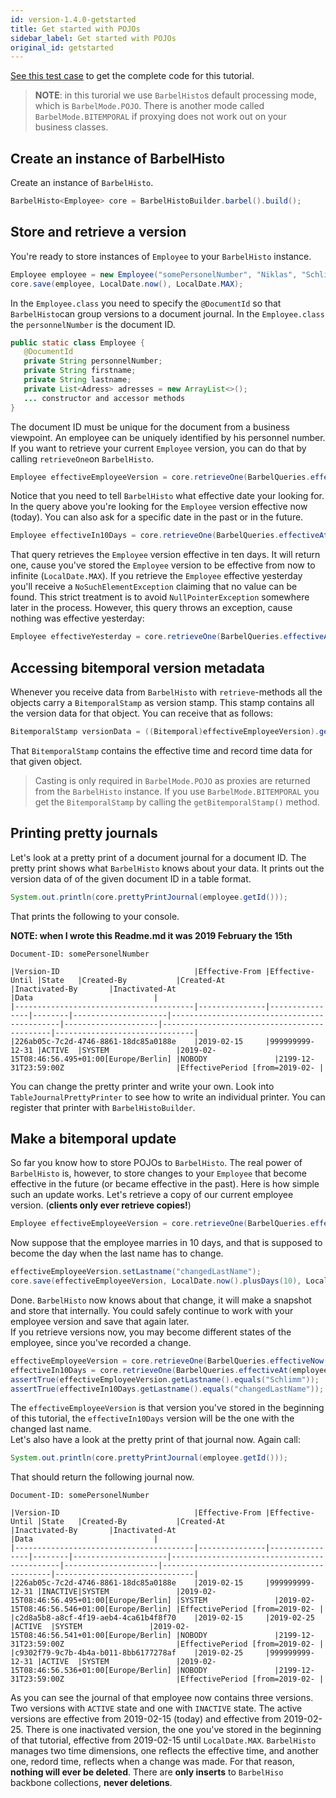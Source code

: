```yaml
---
id: version-1.4.0-getstarted
title: Get started with POJOs
sidebar_label: Get started with POJOs
original_id: getstarted
---
```


[See this test case](https://github.com/projectbarbel/barbelhisto-core/blob/master/src/test/java/org/projectbarbel/histo/BarbelHistoCore_StdPojoUsage_Test.java) to get the complete code for this tutorial.
> **NOTE**: in this turorial we use `BarbelHisto`s default processing mode, which is `BarbelMode.POJO`. There is another mode called `BarbelMode.BITEMPORAL` if proxying does not work out on your business classes. 
## Create an instance of BarbelHisto
Create an instance of `BarbelHisto`.
```java
BarbelHisto<Employee> core = BarbelHistoBuilder.barbel().build();
```

## Store and retrieve a version
You're ready to store instances of `Employee` to your `BarbelHisto` instance.
```java
Employee employee = new Employee("somePersonelNumber", "Niklas", "Schlimm");
core.save(employee, LocalDate.now(), LocalDate.MAX);
```
In the `Employee.class` you need to specify the `@DocumentId` so that `BarbelHisto`can group versions to a document journal. In the `Employee.class` the `personnelNumber` is the document ID. 
```java
public static class Employee {
   @DocumentId
   private String personnelNumber; 
   private String firstname; 
   private String lastname;
   private List<Adress> adresses = new ArrayList<>();
   ... constructor and accessor methods
}
```
The document ID must be unique for the document from a business viewpoint. An employee can be uniquely identified by his personnel number. <br>
If you want to retrieve your current `Employee` version, you can do that by calling `retrieveOne`on `BarbelHisto`.
```java
Employee effectiveEmployeeVersion = core.retrieveOne(BarbelQueries.effectiveNow(employee.getId()));
```
Notice that you need to tell `BarbelHisto` what effective date your looking for. In the query above you're looking for the `Employee` version effective now (today). You can also ask for a specific date in the past or in the future.
```java
Employee effectiveIn10Days = core.retrieveOne(BarbelQueries.effectiveAt(employee.personnelNumber, LocalDate.now().plusDays(10)));
```
That query retrieves the `Employee` version effective in ten days. It will return one, cause you've stored the `Employee` version to be effective from now to infinite (`LocalDate.MAX`). If you retrieve the `Employee` effective yesterday you'll receive a `NoSuchElementException` claiming that no value can be found. This strict treatment is to avoid `NullPointerException` somewhere later in the process. However, this query throws an exception, cause nothing was effective yesterday:
```java
Employee effectiveYesterday = core.retrieveOne(BarbelQueries.effectiveAt(employee.personnelNumber, LocalDate.now().minusDays(1)));
```
## Accessing bitemporal version metadata
Whenever you receive data from `BarbelHisto` with `retrieve`-methods all the objects carry a `BitemporalStamp` as version stamp. This stamp contains all the version data for that object. You can receive that as follows:
```java
BitemporalStamp versionData = ((Bitemporal)effectiveEmployeeVersion).getBitemporalStamp();
```
That `BitemporalStamp` contains the effective time and record time data for that given object.
> Casting is only required in `BarbelMode.POJO` as proxies are returned from the `BarbelHisto` instance. If you use `BarbelMode.BITEMPORAL` you get the `BitemporalStamp` by calling the `getBitemporalStamp()` method.
## Printing pretty journals
Let's look at a pretty print of a document journal for a document ID. The pretty print shows what `BarbelHisto` knows about your data. It prints out the version data of of the given document ID in a table format. 
```java
System.out.println(core.prettyPrintJournal(employee.getId()));
```
That prints the following to your console.

**NOTE: when I wrote this Readme.md it was 2019 February the 15th**

```
Document-ID: somePersonelNumber

|Version-ID                              |Effective-From |Effective-Until |State   |Created-By           |Created-At                                   |Inactivated-By       |Inactivated-At                               |Data                           |
|----------------------------------------|---------------|----------------|--------|---------------------|---------------------------------------------|---------------------|---------------------------------------------|-------------------------------|
|226ab05c-7c2d-4746-8861-18dc85a0188e    |2019-02-15     |999999999-12-31 |ACTIVE  |SYSTEM               |2019-02-15T08:46:56.495+01:00[Europe/Berlin] |NOBODY               |2199-12-31T23:59:00Z                         |EffectivePeriod [from=2019-02- |
```
You can change the pretty printer and write your own. Look into `TableJournalPrettyPrinter` to see how to write an individual printer. You can register that printer with `BarbelHistoBuilder`.
## Make a bitemporal update
So far you know how to store POJOs to `BarbelHisto`. The real power of `BarbelHisto` is, however, to store changes to your `Employee` that become effective in the future (or became effective in the past). Here is how simple such an update works.
Let's retrieve a copy of our current employee version. (**clients only ever retrieve copies!**)
```java
Employee effectiveEmployeeVersion = core.retrieveOne(BarbelQueries.effectiveNow(employee.getId()));
```
Now suppose that the employee marries in 10 days, and that is supposed to become the day when the last name has to change.
```java
effectiveEmployeeVersion.setLastname("changedLastName");
core.save(effectiveEmployeeVersion, LocalDate.now().plusDays(10), LocalDate.MAX);
```
Done. `BarbelHisto` now knows about that change, it will make a snapshot and store that internally. You could safely continue to work with your employee version and save that again later. <br>
If you retrieve versions now, you may become different states of the employee, since you've recorded a change.
```java
effectiveEmployeeVersion = core.retrieveOne(BarbelQueries.effectiveNow(employee.getId()));
effectiveIn10Days = core.retrieveOne(BarbelQueries.effectiveAt(employee.personnelNumber, LocalDate.now().plusDays(10)));
assertTrue(effectiveEmployeeVersion.getLastname().equals("Schlimm"));
assertTrue(effectiveIn10Days.getLastname().equals("changedLastName"));
```
The `effectiveEmployeeVersion` is that version you've stored in the beginning of this tutorial, the `effectiveIn10Days` version will be the one with the changed last name. <br>
Let's also have a look at the pretty print of that journal now. Again call:
```java
System.out.println(core.prettyPrintJournal(employee.getId()));
```
That should return the following journal now.
```
Document-ID: somePersonelNumber

|Version-ID                              |Effective-From |Effective-Until |State   |Created-By           |Created-At                                   |Inactivated-By       |Inactivated-At                               |Data                           |
|----------------------------------------|---------------|----------------|--------|---------------------|---------------------------------------------|---------------------|---------------------------------------------|-------------------------------|
|226ab05c-7c2d-4746-8861-18dc85a0188e    |2019-02-15     |999999999-12-31 |INACTIVE|SYSTEM               |2019-02-15T08:46:56.495+01:00[Europe/Berlin] |SYSTEM               |2019-02-15T08:46:56.546+01:00[Europe/Berlin] |EffectivePeriod [from=2019-02- |
|c2d8a5b8-a8cf-4f19-aeb4-4ca61b4f8f70    |2019-02-15     |2019-02-25      |ACTIVE  |SYSTEM               |2019-02-15T08:46:56.541+01:00[Europe/Berlin] |NOBODY               |2199-12-31T23:59:00Z                         |EffectivePeriod [from=2019-02- |
|c9302f79-9c7b-4b4a-b011-8bb6177278af    |2019-02-25     |999999999-12-31 |ACTIVE  |SYSTEM               |2019-02-15T08:46:56.536+01:00[Europe/Berlin] |NOBODY               |2199-12-31T23:59:00Z                         |EffectivePeriod [from=2019-02- |
```
As you can see the journal of that employee now contains three versions. Two versions with `ACTIVE` state and one with `INACTIVE` state. The active versions are effective from 2019-02-15 (today) and effective from 2019-02-25. There is one inactivated version, the one you've stored in the beginning of that tutorial, effective from 2019-02-15 until `LocalDate.MAX`. `BarbelHisto` manages two time dimensions, one reflects the effective time, and another one, redord time, reflects when a change was made. For that reason, **nothing will ever be deleted**. There are **only inserts** to `BarbelHiso` backbone collections, **never deletions**. 
